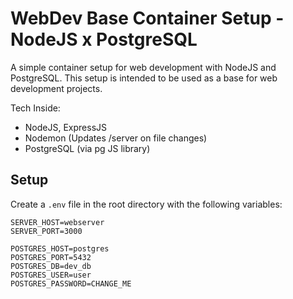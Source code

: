 # WebDev Base Container Setup - NodeJS x PostgreSQL
A simple container setup for web development with NodeJS and PostgreSQL. This setup is intended to be used as a base for web development projects.

Tech Inside:
- NodeJS, ExpressJS
- Nodemon (Updates /server on file changes) 
- PostgreSQL (via pg JS library)

## Setup
Create a `.env` file in the root directory with the following variables:
```
SERVER_HOST=webserver
SERVER_PORT=3000

POSTGRES_HOST=postgres
POSTGRES_PORT=5432
POSTGRES_DB=dev_db
POSTGRES_USER=user
POSTGRES_PASSWORD=CHANGE_ME
```


